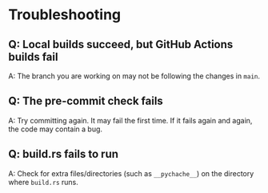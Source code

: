 # Troubleshooting

## Q: Local builds succeed, but GitHub Actions builds fail

A: The branch you are working on may not be following the changes in `main`.

## Q: The pre-commit check fails

A: Try committing again. It may fail the first time. If it fails again and again, the code may contain a bug.

## Q: build.rs fails to run

A: Check for extra files/directories (such as `__pychache__`) on the directory where `build.rs` runs.
